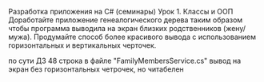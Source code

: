 Разработка приложения на C# (семинары)
Урок 1. Классы и ООП
Доработайте приложение генеалогического дерева таким образом чтобы программа выводила на экран близких родственников (жену/мужа). Продумайте способ более красивого вывода с использованием горизонтальных и вертикальных черточек.


по сути ДЗ 48 строка в файле "FamilyMembersService.cs"
вывод на экран без горизонтальных четрочек, но читабелен